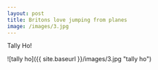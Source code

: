 ```yaml
---
layout: post
title: Britons love jumping from planes
image: /images/3.jpg
---
```


Tally Ho!

![tally ho]({{ site.baseurl }}/images/3.jpg "tally ho")

